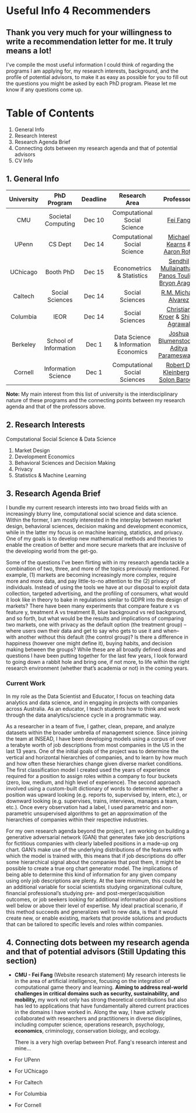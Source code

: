 # Useful Info 4 Recommenders

## Thank you very much for your willingness to write a recommendation letter for me. It truly means a lot!

I've compile the most useful information I could think of regarding the programs I am applying for, my research interests, background, and the profile of potential advisors, to make it as easy as possible for you to fill out the questions you might be asked by each PhD program. Please let me know if any questions come up.

# Table of Contents
1. General Info
2. Research Interest
3. Research Agenda Brief
4. Connecting dots between my research agenda and that of potential advisors
5. CV Info


## 1. General Info

| **University** |    **PhD Program**    | **Deadline** |          **Research Area**           |                        **Professors**                        |
| :------------: | :-------------------: | :----------: | :----------------------------------: | :----------------------------------------------------------: |
|      CMU       |  Societal Computing   |    Dec 10    |     Computational Social Science     |              [Fei Fang](https://feifang.info/)               |
|     UPenn      |        CS Dept        |    Dec 14    |     Computational Social Science     | [Michael Kearns](https://www.cis.upenn.edu/~mkearns/) & [Aaron Roth](https://www.cis.upenn.edu/~aaroth/) |
|    UChicago    |       Booth PhD       |    Dec 15    |      Econometrics & Statistics       | [Sendhil Mullainathan](https://sendhil.org/), [Panos Toulis](https://www.ptoulis.com/) & [Bryon Aragam](https://www.bryonaragam.com/#) |
|    Caltech     |    Social Sciences    |    Dec 14    |           Social Sciences            |   [R.M. Michael Alvarez](https://www.rmichaelalvarez.com/)   |
|    Columbia    |         IEOR          |    Dec 14    |           Social Sciences            | [Christian Kroer](http://www.columbia.edu/~ck2945/) & [Shipra Agrawal](http://www.columbia.edu/~sa3305/) |
|    Berkeley    | School of Information |    Dec 1     | Data Science & Information Economics | [Joshua Blumenstock](http://www.jblumenstock.com/) & [Aditya Parameswaran](https://people.ischool.berkeley.edu/~adityagp/index.html#) |
|    Cornell     |  Information Science  |    Dec 1     |    Computational Social Sciences     | [Robert D. Kleinberg](http://www.cs.cornell.edu/~rdk/) & [Solon Barocas](https://solon.barocas.org/) |

**Note:** My main interest from this list of university is the interdisciplinary nature of these programs and the connecting points between my research agenda and that of the professors above.


## 2. Research Interests

Computational Social Science & Data Science
1. Market Design
2. Development Economics
3. Behavioral Sciences and Decision Making
4. Privacy
5. Statistics & Machine Learning

## 3. Research Agenda Brief

I bundle my current research interests into two broad fields with an increasingly blurry line, computational social science and data science. Within the former, I am mostly interested in the interplay between market design, behavioral sciences, decision making and development economics, while in the latter my focus is on machine learning, statistics, and privacy. One of my goals is to develop new mathematical methods and theories to enable the creation of better and more secure markets that are inclusive of the developing world from the get-go.

Some of the questions I’ve been flirting with in my research agenda tackle a combination of two, three, and more of the topics previously mentioned. For example, (1) markets are becoming increasingly more complex, require more and more data, and pay little-to-no attention to the (2) privacy of individuals. Instead of using the tools we have at our disposal to exploit data collection, targeted advertising, and the profiling of consumers, what would it look like in theory to bake in regulations similar to GDPR into the design of markets? There have been many experiments that compare feature x vs feature y, treatment A vs treatment B, blue background vs red background, and so forth, but what would be the results and implications of comparing two markets, one with privacy as the default option (the treatment group) –where users own their data and get to say who gets to use it and when– with another without this default (the control group)? Is there a difference in happiness (however one might define it), buying habits, and decision making between the groups? While these are all broadly defined ideas and questions I have been putting together for the last few years, I look forward to going down a rabbit hole and bring one, if not more, to life within the right research environment (whether that’s academia or not) in the coming years.

### Current Work

In my role as the Data Scientist and Educator, I focus on teaching data analytics and data science, and in engaging in projects with companies across Australia. As an educator, I teach students how to think and work through the data analytics/science cycle in a programmatic way.

As a researcher in a team of five, I gather, clean, prepare, and analyze datasets within the broader umbrella of management science. Since joining the team at INSEAD, I have been developing models using a corpus of over a terabyte worth of job descriptions from most companies in the US in the last 13 years. One of the initial goals of the project was to determine the vertical and horizontal hierarchies of companies, and to learn by how much and how often these hierarchies change given diverse market conditions. The first classification model I created used the years of experience required for a position to assign roles within a company to four buckets (zero, low, medium, and high level of experience). The second approach involved using a custom-built dictionary of words to determine whether a position was upward looking (e.g. reports to, supervised by, intern, etc.), or downward looking (e.g. supervises, trains, interviews, manages a team, etc.). Once every observation had a label, I used parametric and non-parametric unsupervised algorithms to get an approximation of the hierarchies of companies within their respective industries.

For my own research agenda beyond the project, I am working on building a generative adversarial network (GAN) that generates fake job descriptions for fictitious companies with clearly labelled positions in a made-up org chart. GAN’s make use of the underlying distributions of the features with which the model is trained with, this means that if job descriptions do offer some hierarchical signal about the companies that post them, it might be possible to create a true org chart generator model. The implications of being able to determine this kind of information for any given company using only job descriptions are plenty. At the bare minimum, this could be an additional variable for social scientists studying organizational culture, financial professional’s studying pre- and post-merger/acquisition outcomes, or job seekers looking for additional information about positions well below or above their level of expertise. My ideal practical scenario, if this method succeeds and generalizes well to new data, is that it would create new, or enable existing, markets that provide solutions and products that can be tailored to specific levels and roles within companies.


## 4. Connecting dots between my research agenda and that of potential advisors (Still Updating this section)
- **CMU - Fei Fang** (Website research statement)
  My research interests lie in the area of artificial intelligence, focusing on the integration of computational game theory and learning. **Aiming to address real-world challenges in critical domains such as security, sustainability, and mobility,** my work not only has strong theoretical contributions but also has led to applications that have fundamentally altered current practices in the domains I have worked in. Along the way, I have actively collaborated with researchers and practitioners in diverse disciplines, including computer science, operations research, psychology, **economics**, criminology, conservation biology, and ecology. 

  There is a very high overlap between Prof. Fang's research interest and mine...

- For UPenn
- For UChicago
- For Caltech
- For Columbia
- For Cornell
